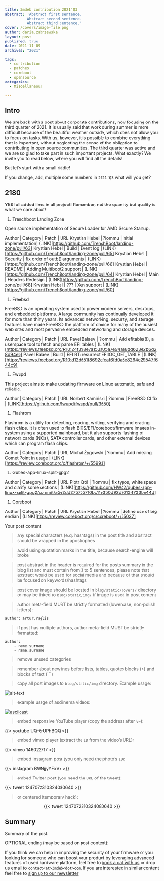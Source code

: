 ```yaml
---
title: 3mdeb contribution 2021'Q3
abstract: 'Abstract first sentence.
          Abstract second sentence.
          Abstract third sentence.'
cover: /covers/image-file.png
author: daria.zakrzewska
layout: post
published: true
date: 2021-11-09
archives: "2021"

tags:
  - contribution
  - patches
  - coreboot
  - opensource
categories:
  - Miscellaneous

---
```

## Intro 

We are back with a post about corporate contributions, now focusing on the third
quarter of 2021. It is usually said that work during summer is more difficult
because of the beautiful weather outside, which does not allow you to focus on
tasks. With us, however, it is possible to combine everything that is important,
without neglecting the sense of the obligation to contributing in open source
communities. The third quarter was active and we are so glad to take part in
such important projects. What exactly? We invite you to read below, where you
will find all the details! 

But let’s start with a small riddle! 

If you change, add, multiple some numbers in `2021’Q3` what will you get?
 
## 2180 

YES! all added lines in all project! Remember, not the quantity but
quality is what we care about!

1. Trenchboot Landing Zone

Open source implementation of Secure Loader for AMD Secure Startup.

Author | Category | Patch | URL
Krystian Hebel | ?iommu | initial implementation| (LINK)[https://github.com/TrenchBoot/landing-zone/pull/63]
Krystian Hebel | Build | Event log | (LINK)[https://github.com/TrenchBoot/landing-zone/pull/65]
Krystian Hebel | Security | fix order of outb() arguments | (LINK)[https://github.com/TrenchBoot/landing-zone/pull/66]
Krystian Hebel | README | Adding Multiboot2 support | (LINK)[https://github.com/TrenchBoot/landing-zone/pull/64]
Krystian Hebel | Main | Headers Redesign | (LINK)[https://github.com/TrenchBoot/landing-zone/pull/68]
Krystian Hebel | ??? | Xen support | (LINK)[https://github.com/TrenchBoot/landing-zone/pull/60]

1. Freebsd 

FreeBSD is an operating system used to power modern servers, desktops, and
embedded platforms. A large community has continually developed it for more than
thirty years. Its advanced networking, security, and storage features have made
FreeBSD the platform of choice for many of the busiest web sites and most
pervasive embedded networking and storage devices.

Author | Category | Patch | URL
Pavel Balaev | ?iommu | Add efitable(8), a userspace tool to fetch and parse EFI tables | (LINK)[https://reviews.freebsd.org/R10:24f398e7a153a05a7e94ae8dd623e2b6d28d94eb]
Pavel Balaev | Build | EFI RT: resurrect EFIIOC_GET_TABLE | (LINK)[https://reviews.freebsd.org/R10:d12d651f8692cfcaf6fd0a6e8264c29547f644c9]

1. Fwupd 

This project aims to make updating firmware on Linux automatic, safe and
reliable.

Author | Category | Patch | URL
Norbert Kamiński | ?iommu | FreeBSD CI fix | (LINK)[https://github.com/fwupd/fwupd/pull/3650]

1. Flashrom

Flashrom is a utility for detecting, reading, writing, verifying and erasing
flash chips. It is often used to flash BIOS/EFI/coreboot/firmware images
in-system using a supported mainboard, but it also supports flashing of network
cards (NICs), SATA controller cards, and other external devices which can
program flash chips.

Author | Category | Patch | URL
Michał Żygowski | ?iommu | Add missing Comet Point in usage | (LINK)[https://review.coreboot.org/c/flashrom/+/55993]

1. Gubes-app-linux-split-gpg2

Author | Category | Patch | URL
Piotr Król | ?iommu | fix typos, white space and clarify some sections | (LINK)[https://github.com/HW42/qubes-app-linux-split-gpg2/commit/a5e2dd2757557f6bc11e350d92d70134733be44d]

1. Coreboot

Author | Category | Patch | URL
Krystian Hebel | ?iommu | define use of big endian | (LINK)[https://review.coreboot.org/c/coreboot/+/55037]



Your post content

> any special characters (e.q. hashtags) in the post title and abstract should be
  wrapped in the apostrophes

> avoid using quotation marks in the title, because search-engine will broke

> post abstract in the header is required for the posts summary in the blog list
  and must contain from 3 to 5 sentences, please note that abstract would be used
  for social media and because of that should be focused on keywords/hashtags

> post cover image should be located in `blog/static/covers/` directory or may be
  linked to `blog/static/img/` if image is used in post content

> author meta-field MUST be strictly formatted (lowercase, non-polish letters):

```
author: artur.raglis
```

> if post has multiple authors, author meta-field MUST be strictly formatted:

```
author:
    - name.surname
    - name.surname
```

> remove unused categories

> remember about newlines before lists, tables, quotes blocks (>) and blocks of
  text (\`\`\`)

> copy all post images to `blog/static/img` directory. Example usage:

![alt-text](/img/file-name.jpg)

> example usage of asciinema videos:

[![asciicast](https://asciinema.org/a/xJC0QaKuHrMAPhhj5KMZUhMEO.svg)](https://asciinema.org/a/xJC0QaKuHrMAPhhj5KMZUhMEO?speed=1)

> embed responsive YouTube player (copy the address after `v=`):

{{< youtube UQ-6rUPhBQQ >}}

> embed vimeo player (extract the `ID` from the video’s URL):

{{< vimeo 146022717 >}}

> embed Instagram post (you only need the photo’s `ID`):

{{< instagram BWNjjyYFxVx >}}

> embed Twitter post (you need the `URL` of the tweet):

{{< tweet 1247072310324080640 >}}

> or centered (temporary hack):

<div style="display:table;margin:auto">{{< tweet 1247072310324080640 >}}</div>

## Summary

Summary of the post.

OPTIONAL ending (may be based on post content):

If you think we can help in improving the security of your firmware or you
looking for someone who can boost your product by leveraging advanced features
of used hardware platform, feel free to [book a call with us](https://calendly.com/3mdeb/consulting-remote-meeting)
or drop us email to `contact<at>3mdeb<dot>com`. If you are interested in similar
content feel free to [sign up to our newsletter](https://newsletter.3mdeb.com/subscription/PW6XnCeK6)
